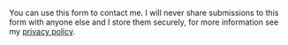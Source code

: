 You can use this form to contact me. I will never share submissions to this form with anyone else and I store them securely, for more information see my [privacy policy](/privacy-and-terms).